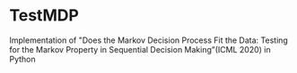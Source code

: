 # TestMDP
Implementation of "Does the Markov Decision Process Fit the Data: Testing for the Markov Property in Sequential Decision Making”(ICML 2020) in Python
